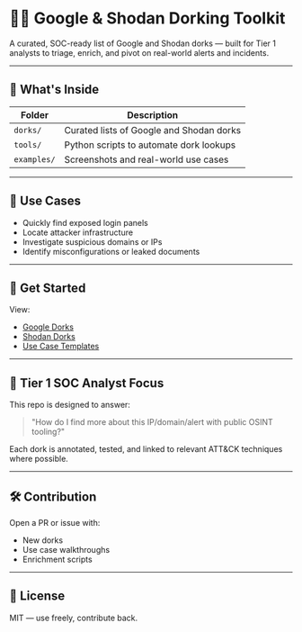 # 🕵️‍♂️ Google & Shodan Dorking Toolkit

A curated, SOC-ready list of Google and Shodan dorks — built for Tier 1 analysts to triage, enrich, and pivot on real-world alerts and incidents.

---

## 📁 What's Inside

| Folder | Description |
|--------|-------------|
| `dorks/` | Curated lists of Google and Shodan dorks |
| `tools/` | Python scripts to automate dork lookups |
| `examples/` | Screenshots and real-world use cases |

---

## 🧠 Use Cases

- Quickly find exposed login panels
- Locate attacker infrastructure
- Investigate suspicious domains or IPs
- Identify misconfigurations or leaked documents

---

## 🚀 Get Started

View:
- [Google Dorks](dorks/google_dorks.md)
- [Shodan Dorks](dorks/shodan_dorks.md)
- [Use Case Templates](dorks/use_case_templates.md)

---

## 🧪 Tier 1 SOC Analyst Focus

This repo is designed to answer:
> "How do I find more about this IP/domain/alert with public OSINT tooling?"

Each dork is annotated, tested, and linked to relevant ATT&CK techniques where possible.

---

## 🛠️ Contribution

Open a PR or issue with:
- New dorks
- Use case walkthroughs
- Enrichment scripts

---

## 📄 License

MIT — use freely, contribute back.
